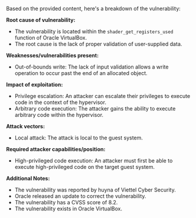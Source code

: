 Based on the provided content, here's a breakdown of the vulnerability:

**Root cause of vulnerability:**
- The vulnerability is located within the `shader_get_registers_used` function of Oracle VirtualBox.
- The root cause is the lack of proper validation of user-supplied data.

**Weaknesses/vulnerabilities present:**
- Out-of-bounds write: The lack of input validation allows a write operation to occur past the end of an allocated object.

**Impact of exploitation:**
- Privilege escalation: An attacker can escalate their privileges to execute code in the context of the hypervisor.
- Arbitrary code execution: The attacker gains the ability to execute arbitrary code within the hypervisor.

**Attack vectors:**
- Local attack: The attack is local to the guest system.

**Required attacker capabilities/position:**
- High-privileged code execution: An attacker must first be able to execute high-privileged code on the target guest system.

**Additional Notes:**
- The vulnerability was reported by huyna of Viettel Cyber Security.
- Oracle released an update to correct the vulnerability.
- The vulnerability has a CVSS score of 8.2.
- The vulnerability exists in Oracle VirtualBox.